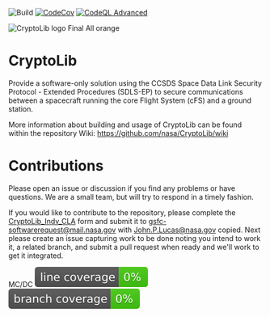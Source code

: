 ![Build](https://github.com/nasa/CryptoLib/actions/workflows/build.yml/badge.svg)
[![CodeCov](https://codecov.io/gh/nasa/CryptoLib/branch/main/graph/badge.svg?token=KCOMCQO0ZU)](https://codecov.io/gh/nasa/CryptoLib)
[![CodeQL Advanced](https://github.com/nasa/CryptoLib/actions/workflows/codeql.yml/badge.svg?branch=dev)](https://github.com/nasa/CryptoLib/actions/workflows/codeql.yml)

![CryptoLib logo Final All orange](https://github.com/user-attachments/assets/fc02870b-e2d2-4577-83c2-78985d5fbdd6)

# CryptoLib

Provide a software-only solution using the CCSDS Space Data Link Security Protocol - Extended Procedures (SDLS-EP) to secure communications between a spacecraft running the core Flight System (cFS) and a ground station.

More information about building and usage of CryptoLib can be found within the repository Wiki:
https://github.com/nasa/CryptoLib/wiki

# Contributions

Please open an issue or discussion if you find any problems or have questions. We are a small team, but will try to respond in a timely fashion.

If you would like to contribute to the repository, please complete the [CryptoLib_Indv_CLA](./doc/CryptoLib_Indv_CLA.pdf) form and submit it to gsfc-softwarerequest@mail.nasa.gov with John.P.Lucas@nasa.gov copied. Next please create an issue capturing work to be done noting you intend to work it, a related branch, and submit a pull request when ready and we'll work to get it integrated.


MC/DC
![Line Coverage](coverage/line-coverage-badge.svg)
![Branch Coverage](coverage/branch-coverage-badge.svg)
